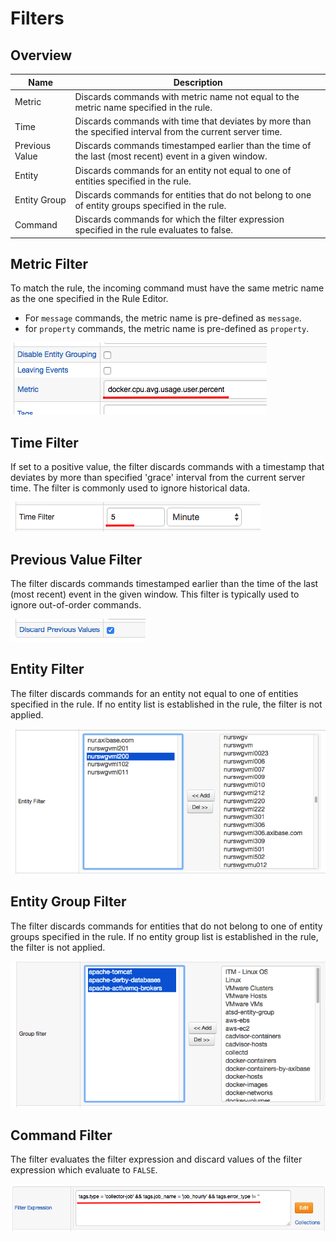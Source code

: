 # Filters

## Overview

| **Name** | **Description** |
| --- | --- |
| Metric | Discards commands with metric name not equal to the metric name specified in the rule. |
| Time | Discards commands with time that deviates by more than the specified interval from the current server time. |
| Previous Value | Discards commands timestamped earlier than the time of the last (most recent) event in a given window. |
| Entity | Discards commands for an entity not equal to one of entities specified in the rule. |
| Entity Group | Discards commands for entities that do not belong to one of entity groups specified in the rule. |
| Command | Discards commands for which the filter expression specified in the rule evaluates to false. |

<!--
| Calendar | Discards commands if current server time doesn't match the specified cron calendar expression. |
-->

<!--
## Calendar Filter

The calendar filter can include a simple or composite cron expression to control when the rule is active.

* The rule is active by default if no cron expressions are defined.
* The schedule is evaluated based on local server time.
* Multiple cron expressions can be combined using `AND` and `OR` operators, and each expression must be enclosed within single quotes.
* Cron fields are specified in the following order: `minute hour day-of-month month day-of-week`.

| **Name** | **Example** | **Description** |
| --- | --- | --- |
| cron | `* 8-18 * * MON-FRI` | Active between [08:00 and 19:00) on workdays. |
| cron AND | `'* 8-10 * * MON-WED' AND '* 16-18 * * SAT'` | Active between [08:00 and 11:00) on Monday, Tuesday, Wednesday and between [16:00 and 19:00) on Saturday.
| cron OR | `'* 0-7,19-23 * * MON-FRI' OR '* * * * SUN, SAT'` | Active during non-working hours and on weekends. |

![](images/filter-calendar.png)
-->

## Metric Filter

To match the rule, the incoming command must have the same metric name as the one specified in the Rule Editor.

* For `message` commands, the metric name is pre-defined as `message`.
* for `property` commands, the metric name is pre-defined as `property`.

![](images/filter-metric.png)

## Time Filter

If set to a positive value, the filter discards commands with a timestamp that deviates by more than specified 'grace' interval from the current server time. The filter is commonly used to ignore historical data.

![](images/filter-time.png)

## Previous Value Filter

The filter discards commands timestamped earlier than the time of the last (most recent) event in the given window. This filter is typically used to ignore out-of-order commands.

![](images/filter-previous-value.png)

## Entity Filter

The filter discards commands for an entity not equal to one of entities specified in the rule. If no entity list is established in the rule, the filter is not applied.

![](images/filter-entity.png)

## Entity Group Filter

The filter discards commands for entities that do not belong to one of entity groups specified in the rule. If no entity group list is established in the rule, the filter is not applied.

![](images/filter-entity-group.png)

## Command Filter

The filter evaluates the filter expression and discard values of the filter expression which evaluate to `FALSE`.

![](images/filter-expression.png)
